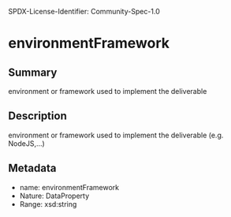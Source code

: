 SPDX-License-Identifier: Community-Spec-1.0

# environmentFramework

## Summary

environment or framework used to implement the deliverable

## Description

environment or framework used to implement the deliverable (e.g. NodeJS,…)

## Metadata

- name: environmentFramework
- Nature: DataProperty
- Range: xsd:string
